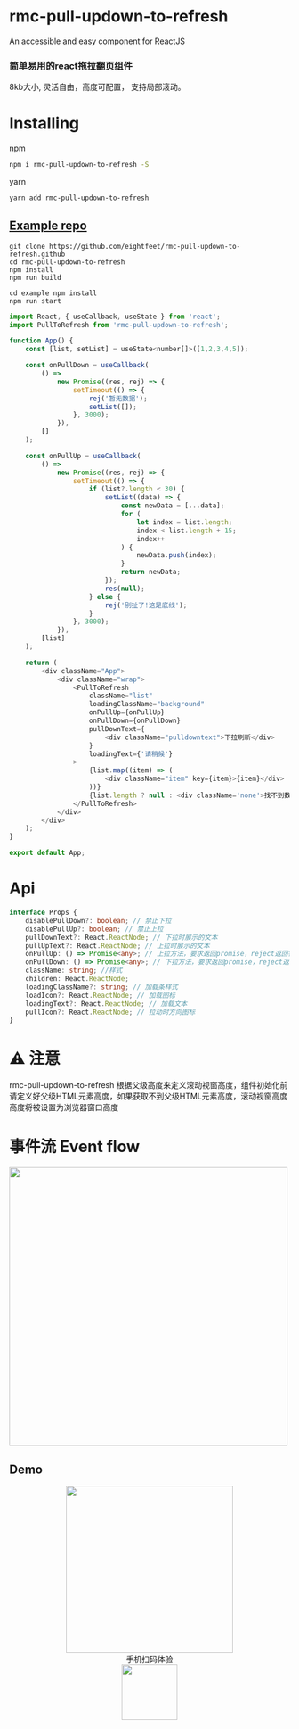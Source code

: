 # rmc-pull-updown-to-refresh  

An accessible and easy component for ReactJS

### 简单易用的react拖拉翻页组件 

8kb大小, 灵活自由，高度可配置， 支持局部滚动。

# Installing

npm  
```sh
npm i rmc-pull-updown-to-refresh -S
```
yarn
```sh
yarn add rmc-pull-updown-to-refresh
```

##  [Example repo](https://github.com/eightfeet/rmc-pull-updown-to-refresh/tree/master/example)
```ssh
git clone https://github.com/eightfeet/rmc-pull-updown-to-refresh.github
cd rmc-pull-updown-to-refresh
npm install
npm run build

cd example npm install
npm run start

```

```js
import React, { useCallback, useState } from 'react';
import PullToRefresh from 'rmc-pull-updown-to-refresh';

function App() {
    const [list, setList] = useState<number[]>([1,2,3,4,5]);

    const onPullDown = useCallback(
        () =>
            new Promise((res, rej) => {
                setTimeout(() => {
                    rej('暂无数据');
                    setList([]);
                }, 3000);
            }),
        []
    );

    const onPullUp = useCallback(
        () =>
            new Promise((res, rej) => {
                setTimeout(() => {
                    if (list?.length < 30) {
                        setList((data) => {
                            const newData = [...data];
                            for (
                                let index = list.length;
                                index < list.length + 15;
                                index++
                            ) {
                                newData.push(index);
                            }
                            return newData;
                        });
                        res(null);
                    } else {
                        rej('别扯了!这是底线');
                    }
                }, 3000);
            }),
        [list]
    );

    return (
        <div className="App">
            <div className="wrap">
                <PullToRefresh
                    className="list"
                    loadingClassName="background"
                    onPullUp={onPullUp}
                    onPullDown={onPullDown}
                    pullDownText={
                        <div className="pulldowntext">下拉刷新</div>
                    }
                    loadingText={'请稍候'}
                >
                    {list.map((item) => (
                        <div className="item" key={item}>{item}</div>
                    ))}
                    {list.length ? null : <div className='none'>找不到数据</div>}
                </PullToRefresh>
            </div>
        </div>
    );
}

export default App;


```

# Api

```typescript
interface Props {
    disablePullDown?: boolean; // 禁止下拉
    disablePullUp?: boolean; // 禁止上拉
    pullDownText?: React.ReactNode; // 下拉时展示的文本
    pullUpText?: React.ReactNode; // 上拉时展示的文本
    onPullUp: () => Promise<any>; // 上拉方法，要求返回promise，reject返回错误信息
    onPullDown: () => Promise<any>; // 下拉方法，要求返回promise，reject返回错误信息
    className: string; //样式
    children: React.ReactNode; 
    loadingClassName?: string; // 加载条样式
    loadIcon?: React.ReactNode; // 加载图标
    loadingText?: React.ReactNode; // 加载文本
    pullIcon?: React.ReactNode; // 拉动时方向图标
}
```

# ⚠️ 注意
rmc-pull-updown-to-refresh  根据父级高度来定义滚动视窗高度，组件初始化前请定义好父级HTML元素高度，如果获取不到父级HTML元素高度，滚动视窗高度高度将被设置为浏览器窗口高度


# 事件流 Event flow
<img src="https://www.eightfeet.cn/rmc-pull-updown-to-refresh/flow.png" width="500" />

## Demo
<div align="center">
    <img src="https://www.eightfeet.cn/rmc-pull-updown-to-refresh/example.gif" width="300" />
    <br /> 
    手机扫码体验   
    <br />   <img src="https://www.eightfeet.cn/rmc-pull-updown-to-refresh/demo.png" width="100" />  
</div>
